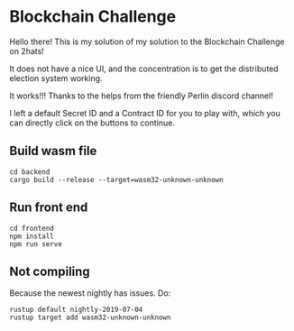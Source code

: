 # Blockchain Challenge

Hello there! This is my solution of my solution to the Blockchain Challenge on 2hats!

It does not have a nice UI, and the concentration is to get the distributed election system working.

It works!!! Thanks to the helps from the friendly Perlin discord channel!

I left a default Secret ID and a Contract ID for you to play with, which you can directly click on the buttons to continue. 

## Build wasm file

```
cd backend
cargo build --release --target=wasm32-unknown-unknown
```

## Run front end

```
cd frontend
npm install
npm run serve
```

## Not compiling 
Because the newest nightly has issues.
Do:

```
rustup default nightly-2019-07-04
rustup target add wasm32-unknown-unknown
```